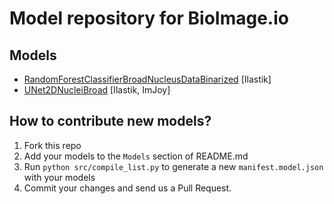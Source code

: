 # Model repository for BioImage.io


## Models

* [RandomForestClassifierBroadNucleusDataBinarized](https://raw.githubusercontent.com/bioimage-io/python-bioimage-io/master/specs/models/sklearnbased/RandomForestClassifierBroadNucleusDataBinarized.model.yaml) [Ilastik]
* [UNet2DNucleiBroad](https://raw.githubusercontent.com/bioimage-io/pytorch-bioimage-io/master/specs/models/unet2d/nuclei_broad/UNet2DNucleiBroad.model.yaml) [Ilastik, ImJoy]

## How to contribute new models?
 1. Fork this repo
 1. Add your models to the `Models` section of README.md
 1. Run `python src/compile_list.py` to generate a new `manifest.model.json` with your models
 1. Commit your changes and send us a Pull Request.


